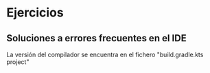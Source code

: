 # Ejercicios


## Soluciones a errores frecuentes en el IDE

La versión del compilador se encuentra en el fichero "build.gradle.kts project"